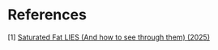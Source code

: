 # References
[1] [Saturated Fat LIES (And how to see through them) (2025)](https://www.youtube.com/watch?v=taaEOY5E5Iw)
